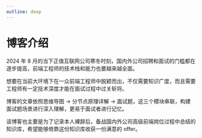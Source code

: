 ```yaml
---
outline: deep
---
```


# 博客介绍

2024 年 8 月的当下正值互联网公司寒冬时刻，国内外公司招聘和面试的门槛都在逐步提高，前端工程师的技术栈和能力也要越来越全面。

想要在当前大环境下在一众前端工程师中脱颖而出，不仅需要知识广度，而且需要工程师有一定技术深度才能在面试过程中过关斩将。

博客的文章依照思维导图 -> 分节点原理详解 -> 面试题，这三个模块串联，构建面试题场景进行深入理解，更易于面试者进行记忆。

该博客也主要是为了记录本人裸辞后，备战国内外公司高级前端岗位过程中总结的知识库，希望能够倚靠这份知识库收获一份满意的 offer。
